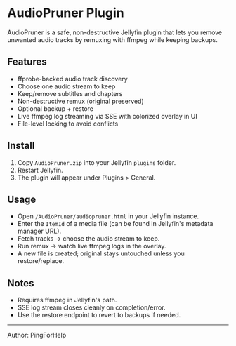 # AudioPruner Plugin

AudioPruner is a safe, non-destructive Jellyfin plugin that lets you remove unwanted audio tracks by remuxing with ffmpeg while keeping backups.

## Features
- ffprobe-backed audio track discovery
- Choose one audio stream to keep
- Keep/remove subtitles and chapters
- Non-destructive remux (original preserved)
- Optional backup + restore
- Live ffmpeg log streaming via SSE with colorized overlay in UI
- File-level locking to avoid conflicts

## Install
1. Copy `AudioPruner.zip` into your Jellyfin `plugins` folder.
2. Restart Jellyfin.
3. The plugin will appear under Plugins > General.

## Usage
- Open `/AudioPruner/audiopruner.html` in your Jellyfin instance.
- Enter the `ItemId` of a media file (can be found in Jellyfin's metadata manager URL).
- Fetch tracks → choose the audio stream to keep.
- Run remux → watch live ffmpeg logs in the overlay.
- A new file is created; original stays untouched unless you restore/replace.

## Notes
- Requires ffmpeg in Jellyfin's path.
- SSE log stream closes cleanly on completion/error.
- Use the restore endpoint to revert to backups if needed.

---
Author: PingForHelp
